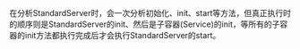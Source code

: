 在分析StandardServer时，会一次分析初始化、init、start等方法，但真正执行时的顺序则是StandardServer的init、然后是子容器(Service)的init，等所有的子容器的init方法都执行完成后才会执行StandardServer的start。

